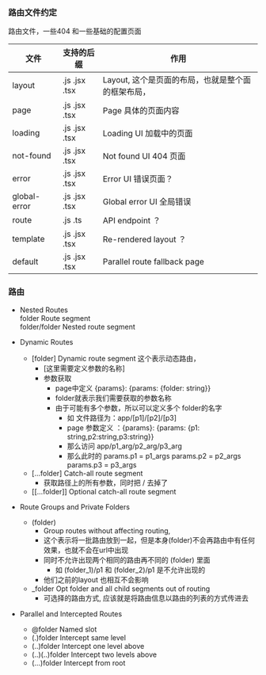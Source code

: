 ### 路由文件约定

路由文件，一些404 和一些基础的配置页面

| 文件           | 支持的后缀           | 作用                             |
|--------------|-----------------|--------------------------------|
| layout	      | .js .jsx .tsx   | 	Layout, 这个是页面的布局，也就是整个面的框架布局， |
| page	        | .js .jsx .tsx   | 	Page 具体的页面内容                  |
| loading	     | .js .jsx .tsx   | 	Loading UI 加载中的页面             |
| not-found	   | .js .jsx .tsx	  | Not found UI 404 页面            |
| error	       | .js .jsx .tsx   | 	Error UI 错误页面？                |
| global-error | 	.js .jsx .tsx	 | Global error UI 全局错误           |
| route	       | .js .ts         | 	API endpoint ？                |
| template	    | .js .jsx .tsx	  | Re-rendered layout ？           |
| default	     | .js .jsx .tsx	  | Parallel route fallback page   |

### 路由




- Nested Routes  
folder	        Route segment  
folder/folder	Nested route segment  


- Dynamic Routes    
  - [folder]	        Dynamic route segment  这个表示动态路由，
    - [这里需要定义参数的名称]
    - 参数获取
      - page中定义 {params}: {params: {folder: string}} 
      - folder就表示我们需要获取的参数名称
      - 由于可能有多个参数，所以可以定义多个 folder的名字
        - 如 文件路径为：app/[p1]/[p2]/[p3]
        - page 参数定义 ：{params}: {params: {p1: string,p2:string,p3:string}}
        - 那么访问  app/p1_arg/p2_arg/p3_arg
        - 那么此时的 params.p1 = p1_args params.p2 = p2_args params.p3 = p3_args
  - [...folder]	        Catch-all route segment  
    - 获取路径上的所有参数，同时把 / 去掉了
  - [[...folder]]	    Optional catch-all route segment  


- Route Groups and Private Folders  

  - (folder)	            
    - Group routes without affecting routing, 
    - 这个表示将一批路由放到一起，但是本身(folder)不会再路由中有任何效果，也就不会在url中出现
    - 同时不允许出现两个相同的路由再不同的 (folder) 里面
      - 如 (folder_1)/p1 和 (folder_2)/p1 是不允许出现的
    - 他们之前的layout 也相互不会影响
  - _folder	                Opt folder and all child segments out of routing  
    - 可选择的路由方式, 应该就是将路由信息以路由的列表的方式传进去



- Parallel and Intercepted Routes  
  - @folder	            Named slot   
  - (.)folder	        Intercept same level   
  - (..)folder	        Intercept one level above   
  - (..)(..)folder	    Intercept two levels above   
  - (...)folder	        Intercept from root   
